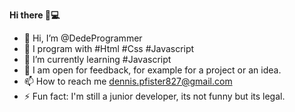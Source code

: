 <strong>Hi there 👋💻</strong>

- 👋 Hi, I’m @DedeProgrammer
- 👀 I program with #Html #Css #Javascript
- 🌱 I’m currently learning #Javascript
- 💞️ I am open for feedback, for example for a project or an idea.
- 📫 How to reach me <a href="mailto:dennis.pfister827@gmail.com">dennis.pfister827@gmail.com
- ⚡ Fun fact: I'm still a junior developer, its not funny but its legal.

<!---
DedeProgrammer/DedeProgrammer is a ✨ special ✨ repository because its `README.md` (this file) appears on your GitHub profile.
You can click the Preview link to take a look at your changes.
--->
